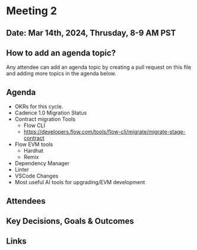 # Meeting 2

## Date: Mar 14th, 2024, Thrusday, 8-9 AM PST

## How to add an agenda topic?
Any attendee can add an agenda topic by creating a pull request on this file and adding more topics in the agenda below.

## Agenda
* OKRs for this cycle.
* Cadence 1.0 Migration Status
* Contract migration Tools
  * Flow CLI
  * https://developers.flow.com/tools/flow-cli/migrate/migrate-stage-contract
* Flow EVM tools
  * Hardhat
  * Remix
* Dependency Manager
* Linter
* VSCode Changes
* Most useful AI tools for upgrading/EVM development
  
## Attendees 


## Key Decisions, Goals & Outcomes 


## Links
